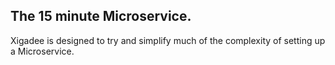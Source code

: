﻿## The 15 minute Microservice.

Xigadee is designed to try and simplify much of the complexity of setting up a Microservice.